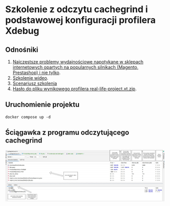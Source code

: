 # Szkolenie z odczytu cachegrind i podstawowej konfiguracji profilera Xdebug

## Odnośniki

1. [Najczęstsze problemy wydajnościowe napotykane w sklepach internetowych opartych na popularnych silnikach (Magento, Prestashop) i nie tylko](Problemy.md).
2. [Szkolenie wideo]().
3. [Scenariusz szkolenia](https://docs.google.com/document/d/1JFirVFB2Ac7ks10-3FKzY8KVNC2TUl4cYhmvl0Ztp9k/edit?usp=sharing)
4. [Hasło do pliku wynikowego profilera real-life-project.xt.zip](https://docs.google.com/spreadsheets/d/14TmltLZO0lqKgrmU_CY49DFZNrQjot1u2cLceZIwosY/edit#gid=0&range=I12).

## Uruchomienie projektu

```shell
docker compose up -d
```

## Ściągawka z programu odczytującego cachegrind

![cachegrind.jpg](cachegrind.jpg)
